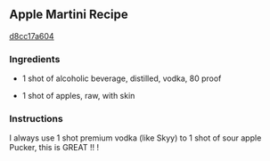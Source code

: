 ## Apple Martini Recipe

[d8cc17a604](http://cookeatshare.com/recipes/apple-martini-67231)

### Ingredients

 - 1 shot of alcoholic beverage, distilled, vodka, 80 proof

 - 1 shot of apples, raw, with skin

### Instructions

I always use 1 shot premium vodka (like Skyy) to 1 shot of sour apple Pucker, this is GREAT !! !
